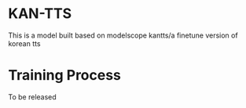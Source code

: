 # KAN-TTS

This is a model built based on modelscope kantts/a finetune version of korean tts

# Training Process

To be released

